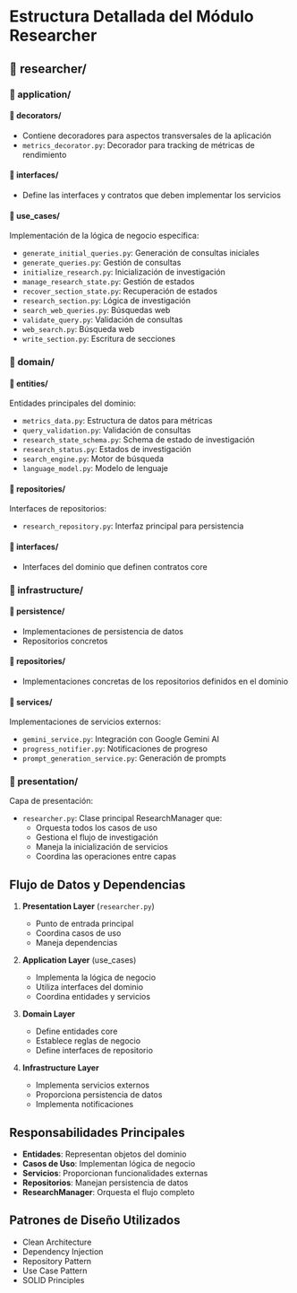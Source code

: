 # Estructura Detallada del Módulo Researcher

## 📁 researcher/
### 📁 application/
#### 📁 decorators/
- Contiene decoradores para aspectos transversales de la aplicación
- `metrics_decorator.py`: Decorador para tracking de métricas de rendimiento

#### 📁 interfaces/
- Define las interfaces y contratos que deben implementar los servicios

#### 📁 use_cases/
Implementación de la lógica de negocio específica:
- `generate_initial_queries.py`: Generación de consultas iniciales
- `generate_queries.py`: Gestión de consultas
- `initialize_research.py`: Inicialización de investigación
- `manage_research_state.py`: Gestión de estados
- `recover_section_state.py`: Recuperación de estados
- `research_section.py`: Lógica de investigación
- `search_web_queries.py`: Búsquedas web
- `validate_query.py`: Validación de consultas
- `web_search.py`: Búsqueda web
- `write_section.py`: Escritura de secciones

### 📁 domain/
#### 📁 entities/
Entidades principales del dominio:
- `metrics_data.py`: Estructura de datos para métricas
- `query_validation.py`: Validación de consultas
- `research_state_schema.py`: Schema de estado de investigación
- `research_status.py`: Estados de investigación
- `search_engine.py`: Motor de búsqueda
- `language_model.py`: Modelo de lenguaje

#### 📁 repositories/
Interfaces de repositorios:
- `research_repository.py`: Interfaz principal para persistencia

#### 📁 interfaces/
- Interfaces del dominio que definen contratos core

### 📁 infrastructure/
#### 📁 persistence/
- Implementaciones de persistencia de datos
- Repositorios concretos

#### 📁 repositories/
- Implementaciones concretas de los repositorios definidos en el dominio

#### 📁 services/
Implementaciones de servicios externos:
- `gemini_service.py`: Integración con Google Gemini AI
- `progress_notifier.py`: Notificaciones de progreso
- `prompt_generation_service.py`: Generación de prompts

### 📁 presentation/
Capa de presentación:
- `researcher.py`: Clase principal ResearchManager que:
  - Orquesta todos los casos de uso
  - Gestiona el flujo de investigación
  - Maneja la inicialización de servicios
  - Coordina las operaciones entre capas

## Flujo de Datos y Dependencias

1. **Presentation Layer** (`researcher.py`)
   - Punto de entrada principal
   - Coordina casos de uso
   - Maneja dependencias

2. **Application Layer** (use_cases)
   - Implementa la lógica de negocio
   - Utiliza interfaces del dominio
   - Coordina entidades y servicios

3. **Domain Layer**
   - Define entidades core
   - Establece reglas de negocio
   - Define interfaces de repositorio

4. **Infrastructure Layer**
   - Implementa servicios externos
   - Proporciona persistencia de datos
   - Implementa notificaciones

## Responsabilidades Principales

- **Entidades**: Representan objetos del dominio
- **Casos de Uso**: Implementan lógica de negocio
- **Servicios**: Proporcionan funcionalidades externas
- **Repositorios**: Manejan persistencia de datos
- **ResearchManager**: Orquesta el flujo completo

## Patrones de Diseño Utilizados

- Clean Architecture
- Dependency Injection
- Repository Pattern
- Use Case Pattern
- SOLID Principles 
